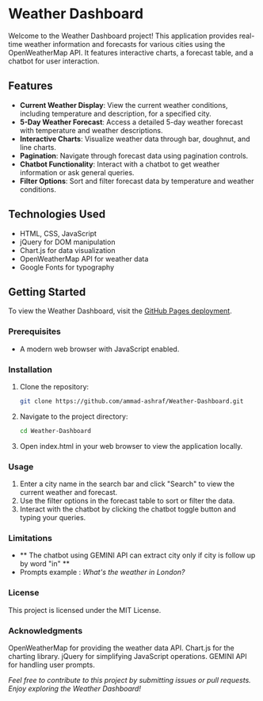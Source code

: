 # Weather Dashboard

Welcome to the Weather Dashboard project! This application provides real-time weather information and forecasts for various cities using the OpenWeatherMap API. It features interactive charts, a forecast table, and a chatbot for user interaction.

## Features

- **Current Weather Display**: View the current weather conditions, including temperature and description, for a specified city.
- **5-Day Weather Forecast**: Access a detailed 5-day weather forecast with temperature and weather descriptions.
- **Interactive Charts**: Visualize weather data through bar, doughnut, and line charts.
- **Pagination**: Navigate through forecast data using pagination controls.
- **Chatbot Functionality**: Interact with a chatbot to get weather information or ask general queries.
- **Filter Options**: Sort and filter forecast data by temperature and weather conditions.

## Technologies Used

- HTML, CSS, JavaScript
- jQuery for DOM manipulation
- Chart.js for data visualization
- OpenWeatherMap API for weather data
- Google Fonts for typography

## Getting Started

To view the Weather Dashboard, visit the [GitHub Pages deployment](https://ammad-ashraf.github.io/Weather-Dashboard/).

### Prerequisites

- A modern web browser with JavaScript enabled.

### Installation

1. Clone the repository:
   ```bash
   git clone https://github.com/ammad-ashraf/Weather-Dashboard.git
2. Navigate to the project directory:
    ```bash
    cd Weather-Dashboard
3. Open index.html in your web browser to view the application locally.


### Usage
1. Enter a city name in the search bar and click "Search" to view the current weather and forecast.
2. Use the filter options in the forecast table to sort or filter the data.
3. Interact with the chatbot by clicking the chatbot toggle button and typing your queries.

### Limitations
- ** The chatbot using GEMINI API can extract city only if city is follow up by word "in" **
- Prompts example : *What's the weather in London?*

### License
This project is licensed under the MIT License.

### Acknowledgments
OpenWeatherMap for providing the weather data API.
Chart.js for the charting library.
jQuery for simplifying JavaScript operations.
GEMINI API for handling user prompts.


*Feel free to contribute to this project by submitting issues or pull requests. Enjoy exploring the Weather Dashboard!*
